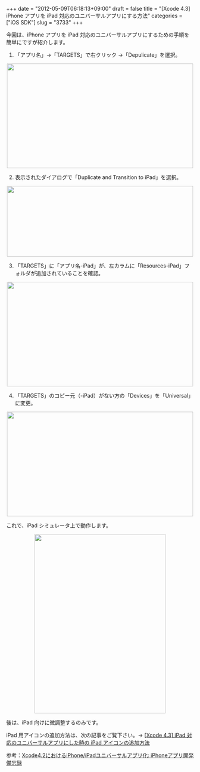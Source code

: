 +++
date = "2012-05-09T06:18:13+09:00"
draft = false
title = "[Xcode 4.3] iPhone アプリを iPad 対応のユニバーサルアプリにする方法"
categories = ["iOS SDK"]
slug = "3733"
+++

今回は、iPhone アプリを iPad 対応のユニバーサルアプリにするための手順を簡単にですが紹介します。

1. 「アプリ名」→「TARGETS」で右クリック →「Depulicate」を選択。

<img style="display:block; margin-left:auto; margin-right:auto;" src="/images/2012/05/3733_1.png" border="0" width="500" height="280" />

2. 表示されたダイアログで「Duplicate and Transition to iPad」を選択。

<img style="display:block; margin-left:auto; margin-right:auto;" src="/images/2012/05/3733_2.png" border="0" width="500" height="189" />

3. 「TARGETS」に「アプリ名-iPad」が、左カラムに「Resources-iPad」フォルダが追加されていることを確認。

<img style="display:block; margin-left:auto; margin-right:auto;" src="/images/2012/05/3733_3.png" border="0" width="500" height="280" />

4. 「TARGETS」のコピー元（-iPad）がない方の「Devices」を「Universal」に変更。

<img style="display:block; margin-left:auto; margin-right:auto;" src="/images/2012/05/3733_4.png" border="0" width="500" height="280" />

これで、iPad シミュレータ上で動作します。

<img style="display:block; margin-left:auto; margin-right:auto;" src="/images/2012/05/3733_5.png" border="0" width="352" height="480" />

後は、iPad 向けに微調整するのみです。

iPad 用アイコンの追加方法は、次の記事をご覧下さい。→ <a href="http://rakuishi.com/iossdk/3738/" target="_blank">[Xcode 4.3] iPad 対応のユニバーサルアプリにした時の iPad アイコンの追加方法</a>

参考：<a href="http://iphone-app-developer.seesaa.net/article/235646213.html" target="_blank">Xcode4.2におけるiPhone/iPadユニバーサルアプリ化: iPhoneアプリ開発備忘録</a>
